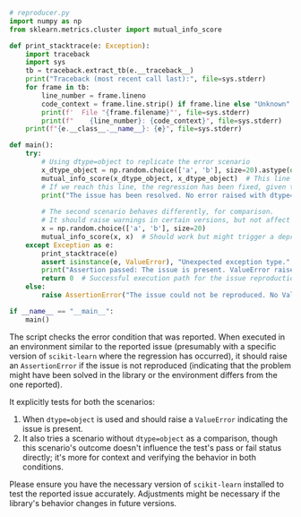 ```python
# reproducer.py
import numpy as np
from sklearn.metrics.cluster import mutual_info_score

def print_stacktrace(e: Exception):
    import traceback
    import sys
    tb = traceback.extract_tb(e.__traceback__)
    print("Traceback (most recent call last):", file=sys.stderr)
    for frame in tb:
        line_number = frame.lineno
        code_context = frame.line.strip() if frame.line else "Unknown"
        print(f'  File "{frame.filename}"', file=sys.stderr)
        print(f"    {line_number}: {code_context}", file=sys.stderr)
    print(f"{e.__class__.__name__}: {e}", file=sys.stderr)

def main():
    try:
        # Using dtype=object to replicate the error scenario
        x_dtype_object = np.random.choice(['a', 'b'], size=20).astype(object)
        mutual_info_score(x_dtype_object, x_dtype_object)  # This line should raise ValueError in the problematic version
        # If we reach this line, the regression has been fixed, given that no error was thrown
        print("The issue has been resolved. No error raised with dtype=object inputs.")
    
        # The second scenario behaves differently, for comparison.
        # It should raise warnings in certain versions, but not affect this test's outcome.
        x = np.random.choice(['a', 'b'], size=20)
        mutual_info_score(x, x)  # Should work but might trigger a deprecation warning
    except Exception as e:
        print_stacktrace(e)
        assert isinstance(e, ValueError), "Unexpected exception type."
        print("Assertion passed: The issue is present. ValueError raised for dtype=object inputs.")
        return 0  # Successful execution path for the issue reproduction
    else:
        raise AssertionError("The issue could not be reproduced. No ValueError for dtype=object inputs.")

if __name__ == "__main__":
    main()
```

The script checks the error condition that was reported. When executed in an environment similar to the reported issue (presumably with a specific version of `scikit-learn` where the regression has occurred), it should raise an `AssertionError` if the issue is not reproduced (indicating that the problem might have been solved in the library or the environment differs from the one reported).

It explicitly tests for both the scenarios: 
1. When `dtype=object` is used and should raise a `ValueError` indicating the issue is present.
2. It also tries a scenario without `dtype=object` as a comparison, though this scenario's outcome doesn't influence the test's pass or fail status directly; it's more for context and verifying the behavior in both conditions. 

Please ensure you have the necessary version of `scikit-learn` installed to test the reported issue accurately. Adjustments might be necessary if the library's behavior changes in future versions.